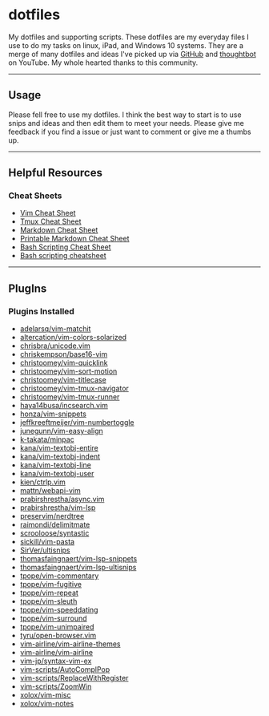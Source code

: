 # dotfiles
My dotfiles and supporting scripts. These dotfiles are my everyday files I use 
to do my tasks on linux, iPad, and Windows 10 systems. They are a merge of many 
dotfiles and ideas I've picked up via [GitHub] and [thoughtbot] on YouTube. 
My whole hearted thanks to this community.

[GitHub]: https://github.com/
[thoughtbot]: https://www.youtube.com/user/ThoughtbotVideo

---
## Usage
Please fell free to use my dotfiles. I think the best way to start is to use 
snips and ideas and then edit them to meet your needs. Please give me feedback 
if you find a issue or just want to comment or give me a thumbs up.

---
## Helpful Resources
### Cheat Sheets
- [Vim Cheat Sheet](https://vim.rtorr.com/)
- [Tmux Cheat Sheet](https://tmuxcheatsheet.com/)
- [Markdown Cheat Sheet](https://www.markdownguide.org/cheat-sheet/)
- [Printable Markdown Cheat Sheet](https://opensource.com/downloads/cheat-sheet-markdown)
- [Bash Scripting Cheat Sheet](https://devdojo.com/bobbyiliev/the-only-bash-scripting-cheat-sheet-that-you-will-ever-need)
- [Bash scripting cheatsheet](https://devhints.io/bash)

---
## PlugIns

### Plugins Installed

- [adelarsq/vim-matchit](https://github.com/adelarsq/vim-matchit)
- [altercation/vim-colors-solarized](https://github.com/altercation/vim-colors-solarized)
- [chrisbra/unicode.vim](https://github.com/chrisbra/unicode.vim)
- [chriskempson/base16-vim](https://github.com/chriskempson/base16-vim)
- [christoomey/vim-quicklink](https://github.com/christoomey/vim-quicklink)
- [christoomey/vim-sort-motion](https://github.com/christoomey/vim-sort-motion)
- [christoomey/vim-titlecase](https://github.com/christoomey/vim-titlecase)
- [christoomey/vim-tmux-navigator](https://github.com/christoomey/vim-tmux-navigator)
- [christoomey/vim-tmux-runner](https://github.com/christoomey/vim-tmux-runner)
- [haya14busa/incsearch.vim](https://github.com/haya14busa/incsearch.vim)
- [honza/vim-snippets](https://github.com/honza/vim-snippets)
- [jeffkreeftmeijer/vim-numbertoggle](https://github.com/jeffkreeftmeijer/vim-numbertoggle)
- [junegunn/vim-easy-align](https://github.com/junegunn/vim-easy-align)
- [k-takata/minpac](https://github.com/k-takata/minpac)
- [kana/vim-textobj-entire](https://github.com/kana/vim-textobj-entire)
- [kana/vim-textobj-indent](https://github.com/kana/vim-textobj-indent)
- [kana/vim-textobj-line](https://github.com/kana/vim-textobj-line)
- [kana/vim-textobj-user](https://github.com/kana/vim-textobj-user)
- [kien/ctrlp.vim](https://github.com/kien/ctrlp.vim)
- [mattn/webapi-vim](https://github.com/mattn/webapi-vim)
- [prabirshrestha/async.vim](https://github.com/prabirshrestha/async.vim)
- [prabirshrestha/vim-lsp](https://github.com/prabirshrestha/vim-lsp)
- [preservim/nerdtree](https://github.com/preservim/nerdtree)
- [raimondi/delimitmate](https://github.com/raimondi/delimitmate)
- [scrooloose/syntastic](https://github.com/scrooloose/syntastic)
- [sickill/vim-pasta](https://github.com/sickill/vim-pasta)
- [SirVer/ultisnips](https://github.com/SirVer/ultisnips)
- [thomasfaingnaert/vim-lsp-snippets](https://github.com/thomasfaingnaert/vim-lsp-snippets)
- [thomasfaingnaert/vim-lsp-ultisnips](https://github.com/thomasfaingnaert/vim-lsp-ultisnips)
- [tpope/vim-commentary](https://github.com/tpope/vim-commentary)
- [tpope/vim-fugitive](https://github.com/tpope/vim-fugitive)
- [tpope/vim-repeat](https://github.com/tpope/vim-repeat)
- [tpope/vim-sleuth](https://github.com/tpope/vim-sleuth)
- [tpope/vim-speeddating](https://github.com/tpope/vim-speeddating)
- [tpope/vim-surround](https://github.com/tpope/vim-surround)
- [tpope/vim-unimpaired](https://github.com/tpope/vim-unimpaired)
- [tyru/open-browser.vim](https://github.com/tyru/open-browser.vim)
- [vim-airline/vim-airline-themes](https://github.com/vim-airline/vim-airline-themes)
- [vim-airline/vim-airline](https://github.com/vim-airline/vim-airline)
- [vim-jp/syntax-vim-ex](https://github.com/vim-jp/syntax-vim-ex)
- [vim-scripts/AutoComplPop](https://github.com/vim-scripts/AutoComplPop)
- [vim-scripts/ReplaceWithRegister](https://github.com/vim-scripts/ReplaceWithRegister)
- [vim-scripts/ZoomWin](https://github.com/vim-scripts/ZoomWin)
- [xolox/vim-misc](https://github.com/xolox/vim-misc)
- [xolox/vim-notes](https://github.com/xolox/vim-notes)
